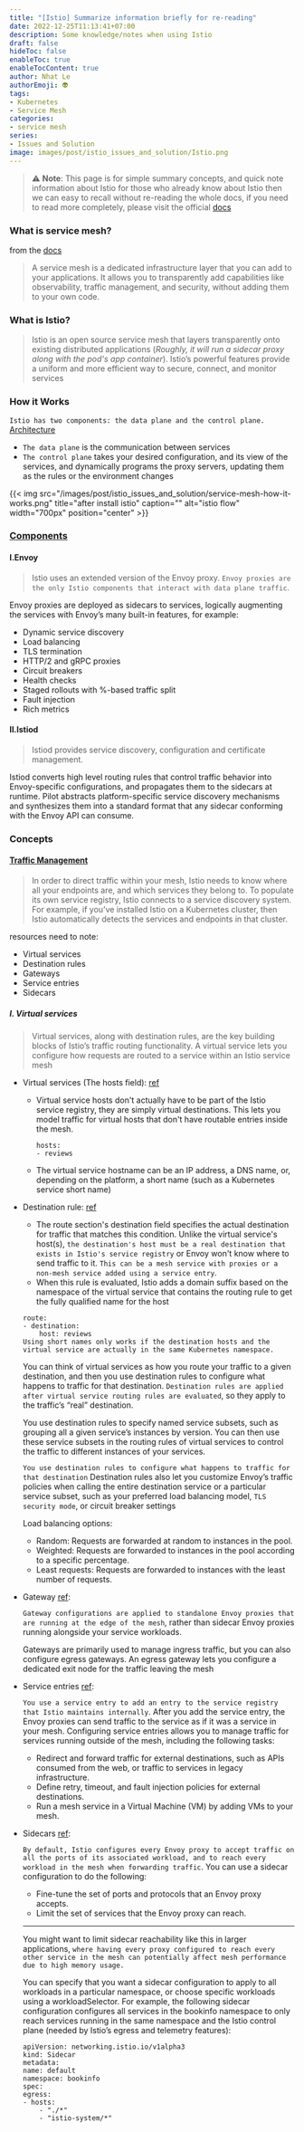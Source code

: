 ```yaml
---
title: "[Istio] Summarize information briefly for re-reading"
date: 2022-12-25T11:13:41+07:00
description: Some knowledge/notes when using Istio
draft: false
hideToc: false
enableToc: true
enableTocContent: true
author: Nhat Le
authorEmoji: 👽
tags:
- Kubernetes
- Service Mesh
categories:
- service mesh
series:
- Issues and Solution
image: images/post/istio_issues_and_solution/Istio.png
---
```


> :warning: **Note**: This page is for simple summary concepts, and quick note information about Istio for those who already know about Istio then we can easy to recall without re-reading the whole docs, if you need to read more completely, please visit the official [docs](https://istio.io/latest/docs/)

### What is service mesh?

from the [docs](https://istio.io/latest/about/service-mesh/)

> A service mesh is a dedicated infrastructure layer that you can add to your applications. It allows you to transparently add capabilities like observability, traffic management, and security, without adding them to your own code.

### What is Istio?
> Istio is an open source service mesh that layers transparently onto existing distributed applications (*Roughly, it will run a sidecar proxy along with the pod's app container*). Istio’s powerful features provide a uniform and more efficient way to secure, connect, and monitor services

### How it Works
`Istio has two components: the data plane and the control plane.` [Architecture](https://istio.io/latest/docs/ops/deployment/architecture/)
- `The data plane` is the communication between services
- `The control plane` takes your desired configuration, and its view of the services, and dynamically programs the proxy servers, updating them as the rules or the environment changes

{{< img src="/images/post/istio_issues_and_solution/service-mesh-how-it-works.png" title="after install istio" caption="" alt="istio flow" width="700px" position="center" >}}


### [Components](https://istio.io/latest/docs/ops/deployment/architecture/#components)

#### I.Envoy
>Istio uses an extended version of the Envoy proxy. `Envoy proxies are the only Istio components that interact with data plane traffic`.

Envoy proxies are deployed as sidecars to services, logically augmenting the services with Envoy’s many built-in features, for example:
* Dynamic service discovery
* Load balancing
* TLS termination
* HTTP/2 and gRPC proxies
* Circuit breakers
* Health checks
* Staged rollouts with %-based traffic split
* Fault injection
* Rich metrics

#### II.Istiod

> Istiod provides service discovery, configuration and certificate management.

Istiod converts high level routing rules that control traffic behavior into Envoy-specific configurations, and propagates them to the sidecars at runtime. Pilot abstracts platform-specific service discovery mechanisms and synthesizes them into a standard format that any sidecar conforming with the Envoy API can consume.

### Concepts

#### [Traffic Management](https://istio.io/latest/docs/concepts/traffic-management/)

> In order to direct traffic within your mesh, Istio needs to know where all your endpoints are, and which services they belong to. To populate its own service registry, Istio connects to a service discovery system. For example, if you’ve installed Istio on a Kubernetes cluster, then Istio automatically detects the services and endpoints in that cluster.

resources need to note:
- Virtual services
- Destination rules
- Gateways
- Service entries
- Sidecars

##### I. Virtual services
> Virtual services, along with destination rules, are the key building blocks of Istio’s traffic routing functionality. A virtual service lets you configure how requests are routed to a service within an Istio service mesh

- Virtual services (The hosts field): [ref](https://istio.io/latest/docs/concepts/traffic-management/#the-hosts-field) 
    * Virtual service hosts don't actually have to be part of the Istio service registry, they are simply virtual destinations. This lets you model traffic for virtual hosts that don't have routable entries inside the mesh.
        ```
        hosts:
        - reviews
        ```
    * The virtual service hostname can be an IP address, a DNS name, or, depending on the platform, a short name (such as a Kubernetes service short name) 
- Destination rule: [ref](https://istio.io/latest/docs/concepts/traffic-management/#destination-rules)
    * The route section's destination field specifies the actual destination for traffic that matches this condition. Unlike the virtual service's host(s), `the destination's host must be a real destination that exists in Istio's service registry` or Envoy won't know where to send traffic to it. `This can be a mesh service with proxies or a non-mesh service added using a service entry`.
    * When this rule is evaluated, Istio adds a domain suffix based on the namespace of the virtual service that contains the routing rule to get the fully qualified name for the host
    ```
    route:
    - destination:
        host: reviews
    Using short names only works if the destination hosts and the virtual service are actually in the same Kubernetes namespace.
    ```
    You can think of virtual services as how you route your traffic to a given destination, and then you use destination rules to configure what happens to traffic for that destination. `Destination rules are applied after virtual service routing rules are evaluated`, so they apply to the traffic’s “real” destination.

    You use destination rules to specify named service subsets, such as grouping all a given service’s instances by version. You can then use these service subsets in the routing rules of virtual services to control the traffic to different instances of your services.

    ``` You use destination rules to configure what happens to traffic for that destination ```
    Destination rules also let you customize Envoy’s traffic policies when calling the entire destination service or a particular service subset, such as your preferred load balancing model, `TLS security mode`, or circuit breaker settings
    
    Load balancing options:
    - Random: Requests are forwarded at random to instances in the pool.
    - Weighted: Requests are forwarded to instances in the pool according to a specific percentage.
    - Least requests: Requests are forwarded to instances with the least number of requests.

- Gateway [ref](https://istio.io/latest/docs/concepts/traffic-management/#gateways):
    
    `Gateway configurations are applied to standalone Envoy proxies that are running at the edge of the mesh`, rather than sidecar Envoy proxies running alongside your service workloads.

    Gateways are primarily used to manage ingress traffic, but you can also configure egress gateways. An egress gateway lets you configure a dedicated exit node for the traffic leaving the mesh

- Service entries [ref](https://istio.io/latest/docs/concepts/traffic-management/#service-entries):

    `You use a service entry to add an entry to the service registry that Istio maintains internally`. After you add the service entry, the Envoy proxies can send traffic to the service as if it was a service in your mesh. Configuring service entries allows you to manage traffic for services running outside of the mesh, including the following tasks:
    * Redirect and forward traffic for external destinations, such as APIs consumed from the web, or traffic to services in legacy infrastructure.
    * Define retry, timeout, and fault injection policies for external destinations.
    * Run a mesh service in a Virtual Machine (VM) by adding VMs to your mesh.

- Sidecars [ref](https://istio.io/latest/docs/concepts/traffic-management/#sidecars):

    `By default, Istio configures every Envoy proxy to accept traffic on all the ports of its associated workload, and to reach every workload in the mesh when forwarding traffic`. You can use a sidecar configuration to do the following:

    * Fine-tune the set of ports and protocols that an Envoy proxy accepts.
    * Limit the set of services that the Envoy proxy can reach.
    ---
    You might want to limit sidecar reachability like this in larger applications, `where having every proxy configured to reach every other service in the mesh can potentially affect mesh performance due to high memory usage.`

    You can specify that you want a sidecar configuration to apply to all workloads in a particular namespace, or choose specific workloads using a workloadSelector. For example, the following sidecar configuration configures all services in the bookinfo namespace to only reach services running in the same namespace and the Istio control plane (needed by Istio’s egress and telemetry features):
    ```
    apiVersion: networking.istio.io/v1alpha3
    kind: Sidecar
    metadata:
    name: default
    namespace: bookinfo
    spec:
    egress:
    - hosts:
        - "./*"
        - "istio-system/*"
    ```


